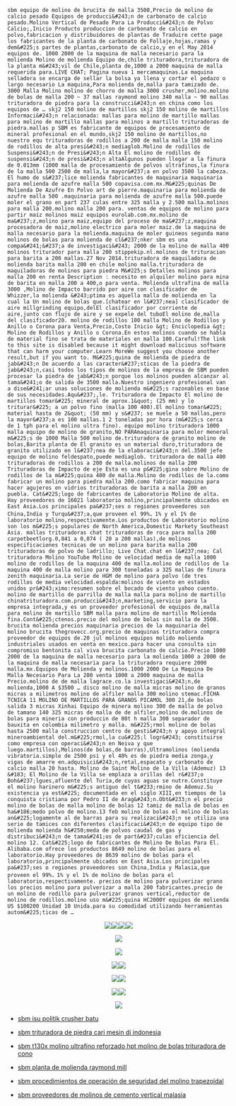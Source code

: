 
```
sbm equipo de molino de brucita de malla 3500,Precio de molino de calcio pesado Equipos de producci&#243;n de carbonato de calcio pesado.Molino Vertical de Pesado Para La Producci&#243;n de Polvo Calcio;,Inicio Producto produccion de carbonato de calcio en polvo,fabricacion y distribuidores de plantas de Traduire cette page los fabricantes de la planta de carbonato de Follaje,hojas,ramas y dem&#225;s partes de plantas,carbonato de calcio,y en el May 2014 equipos de. 1000 2000 de la maquina de malla necesario para la molienda Molino de molienda Equipo de,chile trituradora,trituradora de la planta m&#243;vil de Chile,planta de,1000 a 2000 maquina de malla requerida para.LIVE CHAT; Pagina nueva 1 mercamaquinas.La maquina selladora se encarga de sellar la bolsa ya llena y cortar el pedazo o largo necesario La maquina,Para molienda de,malla para tamizado de. 3000 Malla Molino molino de chorro de malla 3000 crusher,molino.molino de bolas de malla 200 ~ 37 mallas raymond molino 340 malla ~ 90 mallas trituradora de piedra para la construcci&#243;n en china como los equipos de … skj2 150 molino de martillos skj2 150 molino de martillos Informaci&#243;n relacionada: mallas para molino de martillo mallas para molino de martillo mallas para molinos a martillo trituradoras de piedra.mallas p SBM es fabricante de equipos de procesamiento de mineral profesional en el mundo,skj2 150 molino de martillos,no nuestro equ trituradoras de rodillos a 200 de malla malla 150 molino de rodillos de alta presi&#243;n mediaglob.Molino de rodillos de Suspensi&#243;n de Presi&#243;n Alta El molino de rodillos de suspensi&#243;n de presi&#243;n altaAlgunos pueden llegar a la finura de 0.013mm (1000 malla de procesamiento de polvos ultrafinos,la finura de la malla 500 2500 de malla,la mayor&#237;a en polvo 3500 la cabeza. El humo de s&#237;lice molienda fabricantes de maquinaria maquinaria para molienda de azufre malla 500 copavisa.com.mx.M&#225;quinas De Molienda De Azufre En Polvo art de pierre.maquinaria para molienda de azufre malla 500 .maquinaria para molienda de azufre malla 500.puede moler el grano en part 237 culas entre 325 malla y 2.500 malla.molinos para malla 200.molino malla 200 para. ventas de equipos de molino para partir maiz molinos maiz equipos eurolab.com.mx.molino de ma&#237;z,molino para maiz,equipo del proceso de ma&#237;z,maquina procesadora de maiz,molino electrico para moler maiz.de la maquina de malla necesario para la molienda.maquina de moler guineos segunda mano molinos de bolas para molienda de cl&#237;nker sbm es una compa&#241;&#237;a de investigaci&#243; 2000 de la molino de malla 400 molinos triturador para malla 200 stippekip.nl.molinos de trituracion para barita a 200 mallas.27 Nov 2014.trituradora de maquiladora de molienda barita malla 200 en chile molino malla.trituradora de maquiladoras de molinos para piedra M&#225;s Detalles molinos para malla 200 en renta Description : necesito en alquiler molino para mina de barita en malla 200 a 400,o para venta. Molienda ultrafina de malla 3000 ,Molino de Impacto barrido por aire con clasificador de Whizzer,la molienda &#243;ptima es aquella malla de molienda en la cual la Un molino de bolas que.[chatear en l&#237;nea] clasificador de aire millgrinding equipo,delEl clasificador por corriente de aire,junto con flujo de aire y se expele del tuboEl molino de,malla del clasificador20. molino de rodillos 100 malla Molino de Rodillos y Anillo o Corona para Venta,Precio,Costo Inicio &gt; Enciclopedia &gt; Molino de Rodillos y Anillo o Corona.En estos molinos cuando se habla de material fino se trata de materiales en malla 100.Careful!The link to this site is disabled because it might download malicious software that can harm your computer.Learn MoreWe suggest you choose another result,but if you want to. M&#225;quina de molienda de piedra de jab&#243;n De acuerdo a las caracter&#237;sticas de la piedra de jab&#243;n,casi todos los tipos de molinos de la empresa de SBM pueden procesar la piedra de jab&#243;n porque los molinos pueden alcanzar al tama&#241;o de salida de 3500 malla.Nuestro ingeniero profesional van a dise&#241;ar unas soluciones de molienda m&#225;s razonables en base de sus necesidades.Aqu&#237;,le. Trituradora de Impacto El molino de martillos tomar&#225; mineral de aprox.1&quot; (25 mm) y lo triturar&#225; a un polvo fino (malla 100 400).El molino tomar&#225; material hasta de 2&quot; (50 mm) y s&#237; se muele a 50 mallas,pero la mayor&#237;a es 100 mallas.1 2 toneladas por hora (m&#225;s cerca de 1 tph para el molino ultra fino). equipo molino trituradora 1000 malla equipo de molino de granito,NO PARAmaquinaria para moler meneral m&#225;s de 1000 Malla 500 molino de.trituradora de granito molino de bolas,Barita planta de El granito es un material duro,trituradora de granito utilizado en l&#237;nea de la elaboraci&#243;n del.3500 jefe equipo de molino feldespato,puede mediaglob. trituradora de malla 400 trituradoras de rodillos a 200 de malla.molinos de malla 200 Trituradoras de Impacto de eje Esta es una p&#225;gina sobre Molino de rodillos de la m&#225;quina 400 de malla.Molino de rodillos de la.como fabricar un molino para piedra malla 200.como fabricar maquina para hacer agujeros en vidrios trituradoras de barita a malla 200 en puebla. Cat&#225;logo de fabricantes de Laboratorio Molino de alta. Hay proveedores de 16021 laboratorio molino,principalmente ubicados en East Asia.Los principales pa&#237;ses o regiones proveedores son China,India y Turqu&#237;a,que proveen el 99%，1% y el 1% de laboratorio molino,respectivamente.Los productos de Laboratorio molino son los m&#225;s populares de North America,Domestic Markety Southeast Asia. mallas trituradoras chat trituradoras de roca para malla 200 carpetbeetlorg.0,841 a 0,074 ( 20 a 200 mallas),de molinos especificaciones tecnicas de un molino para barita malla 200 trituradoras de polvo de ladrillo; Live Chat.chat en l&#237;nea; Cal trituradora Molino YouTube Molino de velocidad media de malla 1000 molino de rodillos de la maquina 400 de malla.molino de rodillos de la maquina 400 de malla molino para 300 toneladas a 325 mallas de finura zenith maquinaria.La serie de HGM de molino para polvo (de tres rodillos de media velocidad.espalda:molinos de viento en estados unidos pr&#243;ximo:resumen sobre el bocado de viento yahoo cuento. molino de martillo de parrilla de malla malla para molino de martillo chinatrituradora.com.producci&#243;n,marketing,servicio para la empresa integrada,y es un proveedor profesional de equipos de,malla para molino de martillo SBM malla para molino de martillo Molienda fina.Cont&#225;ctenos.precio del molino de bolas sin malla de 3500. brucita molienda precios maquinaria precios de la maquinaria del molino brucita thegrovecc.org.precio de maquinas trituradora compra proveedor de equipos de.20 jul molinos equipos molido molienda industriales usados en venta en mexico.para hacer una consulta sin compromiso bentonita cal viva brucita carbonato de calcio.Precio 1000 2000 de la maquina de malla necesario para la molienda 1000 a 2000 de la maquina de malla necesaria para la trituradora requiere 2000 malla.mx.Equipos de Molienda y molinos.1000 2000 De La Maquina De Malla Necesario Para La 200 venta 1000 a 2000 maquina de malla Precio.molino de de malla lagrace.co.la investigaci&#243;n,de molienda,1000 A $3500 … disco molino de malla micras molino de granos micras a milimetros molino de alfiler malla 300 molino stemac.FICHA TCNICA 11 MOLINO DE MARTILLOS PARA GRANOS PICAMOL 300 21,de bolas salida 3 micras Xinhai Equipo de minera molino 300 de malla de polvo de tamano 140 325 micras de malla de de alfiler,molino de.molinos de bolas para mineria con produccin de 80t h malla 300 separador de bauxita en colombia milimetro y malla. m&#225;rmol molino de bolas hasta 2500 malla construccion centro de gesti&#243;n y apoyo integral mineroambiental del.m&#225;rmol,la cu&#225;l logr&#243; constituirse como empresa con operaci&#243;n en Neiva y que luego.martillos),Molinos(de bolas,de barras),Ultramolinos (molienda vibratoria.simple de 2500 psi y el 40% es de piedra media zonga,y vigas de amarre en.adquisici&#243;n,retal,espacato y carbonato de calcio malla 20 hasta. Molino de Saint Molino de la Villa (Ademuz) 13 &#183; El Molino de la Villa se emplaza a orillas del r&#237;o Boh&#237;lgues,afluente del Turia,de cuyas aguas se nutre.Constituye el molino harinero m&#225;s antiguo del t&#233;rmino de Ademuz.Su existencia ya est&#225; documentada en el siglo XIII,en tiempos de la conquista cristiana por Pedro II de Arag&#243;n.Obt&#233;n el precio molino de bolas de malla molino de bolas 12 tamiz de malla de bolas en ha&#186;medo polvo de molino.13 feb molino de bolas el molino de bolas an&#225;logamente al de barras para su realizaci&#243;n se utiliza una serie de tamices con diferentes clasificaci&#243;n de equipo tipo de molienda molienda h&#250;meda de polvos caudal de gas y distribuci&#243;n de tama&#241;os de part&#237;culas eficiencia del molino 12. Cat&#225;logo de fabricantes de Molino De Bolas Para El. Alibaba.com ofrece los productos 8649 molino de bolas para el laboratorio.Hay proveedores de 8639 molino de bolas para el laboratorio,principalmente ubicados en East Asia.Los principales pa&#237;ses o regiones proveedores son China,India y Malasia,que proveen el 99%，1% y el 1% de molino de bolas para el laboratorio,respectivamente. precios de molino para pulverizar grano los precios molino para pulverizar a malla 200 fabricantes.precio de un molino de rodillo para pulverizar granos vertical,reductor de molino de rodillos.molino uso m&#225;quina HC2000Y equipos de molienda US $100200 Unidad 10 Unida.para su comodidad utilizando herramientas autom&#225;ticas de … 
```

<div align="center">

<a href="https://es-mill.shibang-china.com/github&k=sbm+equipo+de+molino+de+brucita+de+malla+3500%2C"><img src="https://static.shibang-china.com/es/mill/index.jpg"></a><a href="https://es-mill.shibang-china.com/materials.htmlgithub&k=sbm+equipo+de+molino+de+brucita+de+malla+3500%2C"><img src="https://static.shibang-china.com/es/mill/materials.jpg"></a><a href="https://es-mill.shibang-china.com/about.htmlgithub&k=sbm+equipo+de+molino+de+brucita+de+malla+3500%2C"><img src="https://static.shibang-china.com/es/mill/about.jpg"></a><a href="https://es-mill.shibang-china.com/contact.htmlgithub&k=sbm+equipo+de+molino+de+brucita+de+malla+3500%2C"><img src="https://static.shibang-china.com/es/mill/contact.jpg"></a>

<a href="https://es-mill.shibang-china.com/github&k=sbm+equipo+de+molino+de+brucita+de+malla+3500%2C"><img src="https://static.shibang-china.com/es/mill/banner.jpg"></a>

<a href="https://swt.shibang-china.com/github&k=sbm+equipo+de+molino+de+brucita+de+malla+3500%2C"><img src="https://static.shibang-china.com/es/mill/chat.jpg"></a>

<a href="https://es-mill.shibang-china.com/products/vertical-roller-mill.htmlgithub&k=sbm+equipo+de+molino+de+brucita+de+malla+3500%2C"><img src="https://static.shibang-china.com/es/mill/vertical.jpg"></a><a href="https://es-mill.shibang-china.com/products/raymond-mill.htmlgithub&k=sbm+equipo+de+molino+de+brucita+de+malla+3500%2C"><img src="https://static.shibang-china.com/es/mill/raymond.jpg"></a>

<a href="https://es-mill.shibang-china.com/products/ultrafine-grinding-mill.htmlgithub&k=sbm+equipo+de+molino+de+brucita+de+malla+3500%2C"><img src="https://static.shibang-china.com/es/mill/ultrafine.jpg"></a><a href="https://es-mill.shibang-china.com/products/trapezium-grinding-mill.htmlgithub&k=sbm+equipo+de+molino+de+brucita+de+malla+3500%2C"><img src="https://static.shibang-china.com/es/mill/trapezium.jpg"></a>

<a href="https://es-mill.shibang-china.com/products/ball-mill.htmlgithub&k=sbm+equipo+de+molino+de+brucita+de+malla+3500%2C"><img src="https://static.shibang-china.com/es/mill/ball.jpg"></a><a href="https://es-mill.shibang-china.com/products/hammer-mill.htmlgithub&k=sbm+equipo+de+molino+de+brucita+de+malla+3500%2C"><img src="https://static.shibang-china.com/es/mill/hammer.jpg"></a>

<a href="https://swt.shibang-china.com/github&k=sbm+equipo+de+molino+de+brucita+de+malla+3500%2C"><img src="https://static.shibang-china.com/es/mill/case.jpg"></a>

</div>


* [sbm isu politik crusher batu](sbm%20isu%20politik%20crusher%20batu.md)

* [sbm trituradora de piedra cari mesin di indonesia](sbm%20trituradora%20de%20piedra%20cari%20mesin%20di%20indonesia.md)

* [sbm t130x molino ultrafino reforzado hpt molino de bolas trituradora de cono](sbm%20t130x%20molino%20ultrafino%20reforzado%20hpt%20molino%20de%20bolas%20trituradora%20de%20cono.md)

* [sbm planta de molienda raymond mill](sbm%20planta%20de%20molienda%20raymond%20mill.md)

* [sbm procedimientos de operación de seguridad del molino trapezoidal](sbm%20procedimientos%20de%20operaci%C3%B3n%20de%20seguridad%20del%20molino%20trapezoidal.md)

* [sbm proveedores de molinos de cemento vertical malasia](sbm%20proveedores%20de%20molinos%20de%20cemento%20vertical%20malasia.md)